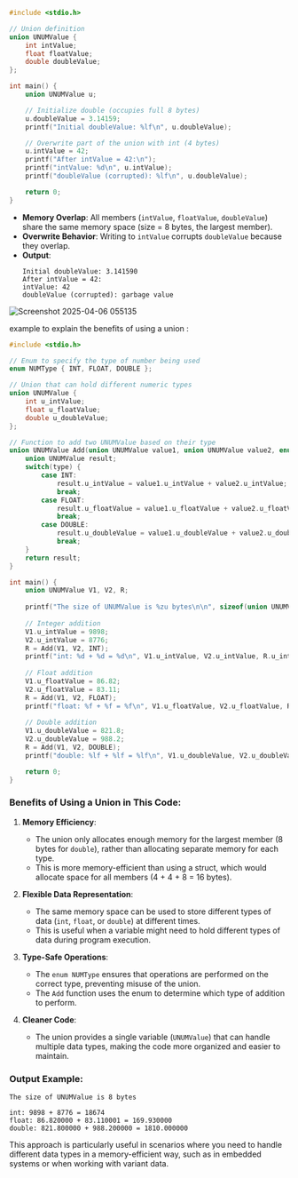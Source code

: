 
```c
#include <stdio.h>

// Union definition
union UNUMValue {
    int intValue;
    float floatValue;
    double doubleValue;
};

int main() {
    union UNUMValue u;

    // Initialize double (occupies full 8 bytes)
    u.doubleValue = 3.14159;
    printf("Initial doubleValue: %lf\n", u.doubleValue);

    // Overwrite part of the union with int (4 bytes)
    u.intValue = 42;
    printf("After intValue = 42:\n");
    printf("intValue: %d\n", u.intValue);
    printf("doubleValue (corrupted): %lf\n", u.doubleValue);

    return 0;
}
```


- **Memory Overlap**: All members (`intValue`, `floatValue`, `doubleValue`) share the same memory space (size = 8 bytes, the largest member).
- **Overwrite Behavior**: Writing to `intValue` corrupts `doubleValue` because they overlap.
- **Output**:  
   ```
   Initial doubleValue: 3.141590  
   After intValue = 42:  
   intValue: 42  
   doubleValue (corrupted): garbage value  
   ```

![Screenshot 2025-04-06 055135](https://github.com/user-attachments/assets/ebc4bfeb-9095-4ed5-b8ea-df3b101a0e91)



example to explain the benefits of using a union :

```c
#include <stdio.h>

// Enum to specify the type of number being used
enum NUMType { INT, FLOAT, DOUBLE };

// Union that can hold different numeric types
union UNUMValue {
    int u_intValue;
    float u_floatValue;
    double u_doubleValue;
};

// Function to add two UNUMValue based on their type
union UNUMValue Add(union UNUMValue value1, union UNUMValue value2, enum NUMType type) {
    union UNUMValue result;
    switch(type) {
        case INT: 
            result.u_intValue = value1.u_intValue + value2.u_intValue; 
            break;
        case FLOAT: 
            result.u_floatValue = value1.u_floatValue + value2.u_floatValue; 
            break;
        case DOUBLE: 
            result.u_doubleValue = value1.u_doubleValue + value2.u_doubleValue; 
            break;
    }
    return result;
}

int main() {
    union UNUMValue V1, V2, R;
    
    printf("The size of UNUMValue is %zu bytes\n\n", sizeof(union UNUMValue));
    
    // Integer addition
    V1.u_intValue = 9898;
    V2.u_intValue = 8776;
    R = Add(V1, V2, INT);
    printf("int: %d + %d = %d\n", V1.u_intValue, V2.u_intValue, R.u_intValue);
    
    // Float addition
    V1.u_floatValue = 86.82;
    V2.u_floatValue = 83.11;
    R = Add(V1, V2, FLOAT);
    printf("float: %f + %f = %f\n", V1.u_floatValue, V2.u_floatValue, R.u_floatValue);
    
    // Double addition
    V1.u_doubleValue = 821.8;
    V2.u_doubleValue = 988.2;
    R = Add(V1, V2, DOUBLE);
    printf("double: %lf + %lf = %lf\n", V1.u_doubleValue, V2.u_doubleValue, R.u_doubleValue);

    return 0;
}
```

### Benefits of Using a Union in This Code:

1. **Memory Efficiency**:
   - The union only allocates enough memory for the largest member (8 bytes for `double`), rather than allocating separate memory for each type.
   - This is more memory-efficient than using a struct, which would allocate space for all members (4 + 4 + 8 = 16 bytes).

2. **Flexible Data Representation**:
   - The same memory space can be used to store different types of data (`int`, `float`, or `double`) at different times.
   - This is useful when a variable might need to hold different types of data during program execution.

3. **Type-Safe Operations**:
   - The `enum NUMType` ensures that operations are performed on the correct type, preventing misuse of the union.
   - The `Add` function uses the enum to determine which type of addition to perform.

4. **Cleaner Code**:
   - The union provides a single variable (`UNUMValue`) that can handle multiple data types, making the code more organized and easier to maintain.

### Output Example:
```
The size of UNUMValue is 8 bytes

int: 9898 + 8776 = 18674
float: 86.820000 + 83.110001 = 169.930000
double: 821.800000 + 988.200000 = 1810.000000
```

This approach is particularly useful in scenarios where you need to handle different data types in a memory-efficient way, such as in embedded systems or when working with variant data.


